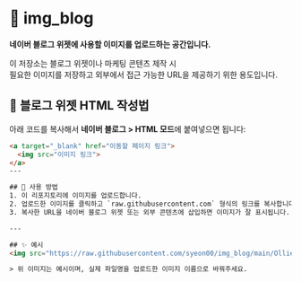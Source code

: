 # 📸 img_blog

**네이버 블로그 위젯에 사용할 이미지를 업로드하는 공간입니다.**

이 저장소는 블로그 위젯이나 마케팅 콘텐츠 제작 시  
필요한 이미지를 저장하고 외부에서 접근 가능한 URL을 제공하기 위한 용도입니다.

## 🧾 블로그 위젯 HTML 작성법

아래 코드를 복사해서 **네이버 블로그 > HTML 모드**에 붙여넣으면 됩니다:

```html
<a target="_blank" href="이동할 페이지 링크">
  <img src="이미지 링크">
</a>
---

## 🔧 사용 방법
1. 이 리포지토리에 이미지를 업로드합니다.
2. 업로드한 이미지를 클릭하고 `raw.githubusercontent.com` 형식의 링크를 복사합니다.
3. 복사한 URL을 네이버 블로그 위젯 또는 외부 콘텐츠에 삽입하면 이미지가 잘 표시됩니다.

---

## ✨ 예시
<img src="https://raw.githubusercontent.com/syeon00/img_blog/main/Ollie.jpg" width="300"/>

> 위 이미지는 예시이며, 실제 파일명을 업로드한 이미지 이름으로 바꿔주세요.

